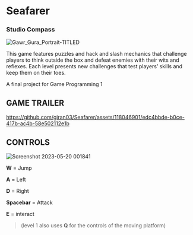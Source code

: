 # Seafarer 
### Studio Compass
![Gawr_Gura_Portrait-TITLED](https://github.com/giran03/Seafarer/assets/118046901/3d1cda4a-0c70-44bf-8b28-a5588541d4ef)




This game features puzzles and hack and slash mechanics that challenge players to think outside the box and defeat enemies with their wits and reflexes. Each level presents new challenges that test players’ skills and keep them on their toes.


A final project for Game Programming 1



## GAME TRAILER
https://github.com/giran03/Seafarer/assets/118046901/edc4bbde-b0ce-417b-ac4b-58e502112e1b





## CONTROLS
![Screenshot 2023-05-20 001841](https://github.com/giran03/Seafarer/assets/118046901/e9df4afa-6bc6-45f7-9df5-622188648e44)

**W** = Jump

**A** = Left

**D** = Right

**Spacebar** = Attack

**E** = interact
> (level 1 also uses **Q** for the controls of the moving platform)
